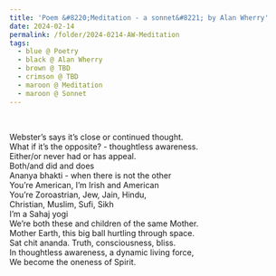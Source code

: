 ```yaml
---
title: 'Poem &#8220;Meditation - a sonnet&#8221; by Alan Wherry'
date: 2024-02-14
permalink: /folder/2024-0214-AW-Meditation
tags:
  - blue @ Poetry
  - black @ Alan Wherry
  - brown @ TBD
  - crimson @ TBD
  - maroon @ Meditation
  - maroon @ Sonnet
---
```


<br>

<p>
Webster’s says it’s close or continued thought.<br>
What if it’s the opposite? - thoughtless awareness.<br>
Either/or never had or has appeal.<br>
Both/and did and does<br>
Ananya bhakti - when there is not the other<br>
You’re American, I’m Irish and American<br>
You’re Zoroastrian, Jew, Jain, Hindu,<br>
Christian, Muslim, Sufi, Sikh<br>
I’m a Sahaj yogi<br>
We’re both these and children of the same Mother.<br>
Mother Earth, this big ball hurtling through space.<br>
Sat chit ananda. Truth, consciousness, bliss.<br>
In thoughtless awareness, a dynamic living force,<br>
We become the oneness of Spirit.<br>
</p>